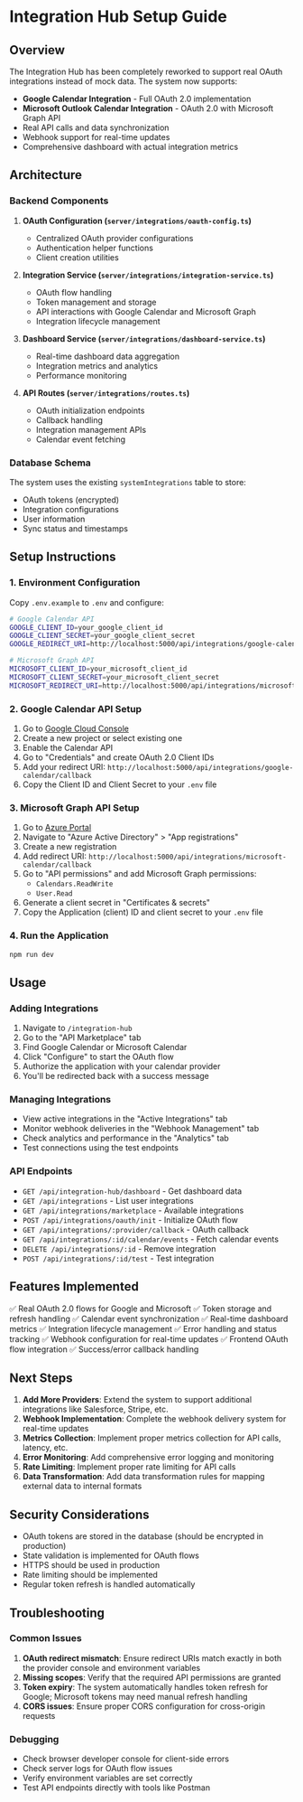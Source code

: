 # Integration Hub Setup Guide

## Overview

The Integration Hub has been completely reworked to support real OAuth integrations instead of mock data. The system now supports:

- **Google Calendar Integration** - Full OAuth 2.0 implementation
- **Microsoft Outlook Calendar Integration** - OAuth 2.0 with Microsoft Graph API
- Real API calls and data synchronization
- Webhook support for real-time updates
- Comprehensive dashboard with actual integration metrics

## Architecture

### Backend Components

1. **OAuth Configuration (`server/integrations/oauth-config.ts`)**
   - Centralized OAuth provider configurations
   - Authentication helper functions
   - Client creation utilities

2. **Integration Service (`server/integrations/integration-service.ts`)**
   - OAuth flow handling
   - Token management and storage
   - API interactions with Google Calendar and Microsoft Graph
   - Integration lifecycle management

3. **Dashboard Service (`server/integrations/dashboard-service.ts`)**
   - Real-time dashboard data aggregation
   - Integration metrics and analytics
   - Performance monitoring

4. **API Routes (`server/integrations/routes.ts`)**
   - OAuth initialization endpoints
   - Callback handling
   - Integration management APIs
   - Calendar event fetching

### Database Schema

The system uses the existing `systemIntegrations` table to store:
- OAuth tokens (encrypted)
- Integration configurations
- User information
- Sync status and timestamps

## Setup Instructions

### 1. Environment Configuration

Copy `.env.example` to `.env` and configure:

```bash
# Google Calendar API
GOOGLE_CLIENT_ID=your_google_client_id
GOOGLE_CLIENT_SECRET=your_google_client_secret
GOOGLE_REDIRECT_URI=http://localhost:5000/api/integrations/google-calendar/callback

# Microsoft Graph API
MICROSOFT_CLIENT_ID=your_microsoft_client_id
MICROSOFT_CLIENT_SECRET=your_microsoft_client_secret
MICROSOFT_REDIRECT_URI=http://localhost:5000/api/integrations/microsoft-calendar/callback
```

### 2. Google Calendar API Setup

1. Go to [Google Cloud Console](https://console.cloud.google.com/)
2. Create a new project or select existing one
3. Enable the Calendar API
4. Go to "Credentials" and create OAuth 2.0 Client IDs
5. Add your redirect URI: `http://localhost:5000/api/integrations/google-calendar/callback`
6. Copy the Client ID and Client Secret to your `.env` file

### 3. Microsoft Graph API Setup

1. Go to [Azure Portal](https://portal.azure.com/)
2. Navigate to "Azure Active Directory" > "App registrations"
3. Create a new registration
4. Add redirect URI: `http://localhost:5000/api/integrations/microsoft-calendar/callback`
5. Go to "API permissions" and add Microsoft Graph permissions:
   - `Calendars.ReadWrite`
   - `User.Read`
6. Generate a client secret in "Certificates & secrets"
7. Copy the Application (client) ID and client secret to your `.env` file

### 4. Run the Application

```bash
npm run dev
```

## Usage

### Adding Integrations

1. Navigate to `/integration-hub`
2. Go to the "API Marketplace" tab
3. Find Google Calendar or Microsoft Calendar
4. Click "Configure" to start the OAuth flow
5. Authorize the application with your calendar provider
6. You'll be redirected back with a success message

### Managing Integrations

- View active integrations in the "Active Integrations" tab
- Monitor webhook deliveries in the "Webhook Management" tab
- Check analytics and performance in the "Analytics" tab
- Test connections using the test endpoints

### API Endpoints

- `GET /api/integration-hub/dashboard` - Get dashboard data
- `GET /api/integrations` - List user integrations
- `GET /api/integrations/marketplace` - Available integrations
- `POST /api/integrations/oauth/init` - Initialize OAuth flow
- `GET /api/integrations/:provider/callback` - OAuth callback
- `GET /api/integrations/:id/calendar/events` - Fetch calendar events
- `DELETE /api/integrations/:id` - Remove integration
- `POST /api/integrations/:id/test` - Test integration

## Features Implemented

✅ Real OAuth 2.0 flows for Google and Microsoft
✅ Token storage and refresh handling
✅ Calendar event synchronization
✅ Real-time dashboard metrics
✅ Integration lifecycle management
✅ Error handling and status tracking
✅ Webhook configuration for real-time updates
✅ Frontend OAuth flow integration
✅ Success/error callback handling

## Next Steps

1. **Add More Providers**: Extend the system to support additional integrations like Salesforce, Stripe, etc.
2. **Webhook Implementation**: Complete the webhook delivery system for real-time updates
3. **Metrics Collection**: Implement proper metrics collection for API calls, latency, etc.
4. **Error Monitoring**: Add comprehensive error logging and monitoring
5. **Rate Limiting**: Implement proper rate limiting for API calls
6. **Data Transformation**: Add data transformation rules for mapping external data to internal formats

## Security Considerations

- OAuth tokens are stored in the database (should be encrypted in production)
- State validation is implemented for OAuth flows
- HTTPS should be used in production
- Rate limiting should be implemented
- Regular token refresh is handled automatically

## Troubleshooting

### Common Issues

1. **OAuth redirect mismatch**: Ensure redirect URIs match exactly in both the provider console and environment variables
2. **Missing scopes**: Verify that the required API permissions are granted
3. **Token expiry**: The system automatically handles token refresh for Google; Microsoft tokens may need manual refresh handling
4. **CORS issues**: Ensure proper CORS configuration for cross-origin requests

### Debugging

- Check browser developer console for client-side errors
- Check server logs for OAuth flow issues
- Verify environment variables are set correctly
- Test API endpoints directly with tools like Postman